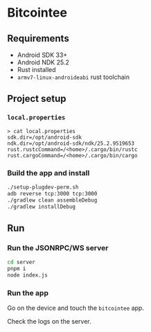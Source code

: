 # Bitcointee

## Requirements

 - Android SDK 33+
 - Android NDK 25.2
 - Rust installed
 - `armv7-linux-androideabi` rust toolchain

## Project setup

### `local.properties`

```
> cat local.properties
sdk.dir=/opt/android-sdk
ndk.dir=/opt/android-sdk/ndk/25.2.9519653
rust.rustcCommand=/<home>/.cargo/bin/rustc
rust.cargoCommand=/<home>/.cargo/bin/cargo
```

### Build the app and install

```bash
./setup-plugdev-perm.sh
adb reverse tcp:3000 tcp:3000
./gradlew clean assembleDebug
./gradlew installDebug
```

## Run

### Run the JSONRPC/WS server

```bash
cd server
pnpm i
node index.js
```

### Run the app

Go on the device and touch the `bitcointee` app.

Check the logs on the server.

